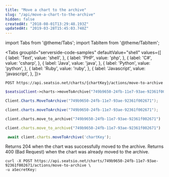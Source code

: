```yaml
---
title: "Move a chart to the archive"
slug: "/api/move-a-chart-to-the-archive"
hidden: false
createdAt: "2018-08-01T13:29:48.193Z"
updatedAt: "2019-03-28T15:45:03.748Z"
---
```


import Tabs from '@theme/Tabs';
import TabItem from '@theme/TabItem';




<Tabs 
  groupId="serverside-code-samples"
  defaultValue="shell"
  values={[
{ label: 'Text', value: 'shell', },
{ label: 'PHP', value: 'php', },
{ label: 'C#', value: 'csharp', },
{ label: 'Java', value: 'java', },
{ label: 'Python', value: 'python', },
{ label: 'Ruby', value: 'ruby', },
{ label: 'Javascript', value: 'javascript', },
]}>
<TabItem value='shell'>

```shell
POST https://api.seatsio.net/charts/{chartKey}/actions/move-to-archive
```

</TabItem>
<TabItem value='php'>

```php
$seatsioClient->charts->moveToArchive("749b9650-24fb-11e7-93ae-92361f002671");
```

</TabItem>
<TabItem value='csharp'>

```csharp
Client.Charts.MoveToArchive("749b9650-24fb-11e7-93ae-92361f002671");
```

</TabItem>
<TabItem value='java'>

```java
client.charts.moveToArchive("749b9650-24fb-11e7-93ae-92361f002671");
```

</TabItem>
<TabItem value='python'>

```python
client.charts.move_to_archive("749b9650-24fb-11e7-93ae-92361f002671")
```

</TabItem>
<TabItem value='ruby'>

```ruby
client.charts.move_to_archive("749b9650-24fb-11e7-93ae-92361f002671")
```

</TabItem>
<TabItem value='javascript'>

```javascript
 await client.charts.moveToArchive('chartKey');
```

</TabItem>
</Tabs>



Returns 204 when the chart was successfully moved to the archive. 
Returns 400 (Bad Request) when the chart was already moved to the archive.

```shell
curl -X POST https://api.seatsio.net/charts/749b9650-24fb-11e7-93ae-92361f002671/actions/move-to-archive \
-u aSecretKey:

```

